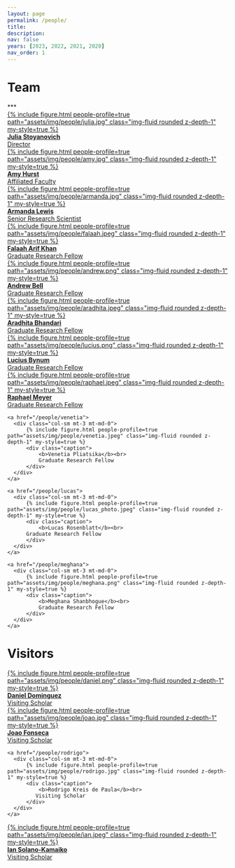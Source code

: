 ```yaml
---
layout: page
permalink: /people/
title:
description: 
nav: false
years: [2023, 2022, 2021, 2020]
nav_order: 1
---
```


<!-- Note about our lab culture, etc. -->

<h1 class="category" id="team">Team</h1> 
***

<div class="row mt-3">
    <a href="/people/julia">
      <div class="col-sm mt-3 mt-md-0">
          {% include figure.html people-profile=true path="assets/img/people/julia.jpg" class="img-fluid rounded z-depth-1" my-style=true %}
          <div class="caption">
              <b>Julia Stoyanovich</b><br>
              Director
          </div>
      </div>
   </a>
  <a href="https://amyhurst.com/">
     <div class="col-sm mt-3 mt-md-0">
     {% include figure.html people-profile=true path="assets/img/people/amy.jpg" class="img-fluid rounded z-depth-1" my-style=true %}
     <div class="caption">
              <b>Amy Hurst</b><br>
              Affiliated Faculty
          </div>
     </div>
  </a>
  <a href="/people/armanda">
    <div class="col-sm mt-3 mt-md-0">
          {% include figure.html people-profile=true path="assets/img/people/armanda.jpg" class="img-fluid rounded z-depth-1" my-style=true %}
          <div class="caption">
              <b>Armanda Lewis</b><br>
              Senior Research Scientist
          </div>
    </div>
  </a>
</div>
  
<div class="row mt-3">
    <a href="/people/falaah">
      <div class="col-sm mt-3 mt-md-0">
          {% include figure.html people-profile=true path="assets/img/people/falaah.jpeg" class="img-fluid rounded z-depth-1" my-style=true %}
          <div class="caption">
              <b>Falaah Arif Khan</b><br>
              Graduate Research Fellow
          </div>
      </div>
    </a>
   <a href="/people/andrew">
      <div class="col-sm mt-3 mt-md-0">
          {% include figure.html people-profile=true path="assets/img/people/andrew.png" class="img-fluid rounded z-depth-1" my-style=true %}
          <div class="caption">
              <b>Andrew Bell</b><br>
              Graduate Research Fellow 
          </div>
      </div>
    </a>
    <a href="/people/aradhita">
      <div class="col-sm mt-3 mt-md-0">
          {% include figure.html people-profile=true path="assets/img/people/aradhita.jpeg" class="img-fluid rounded z-depth-1" my-style=true %}
          <div class="caption">
              <b>Aradhita Bhandari</b><br>
              Graduate Research Fellow 
          </div>
      </div>
    </a>
</div>


<div class="row mt-3">
    <a href="/people/lucius">
      <div class="col-sm mt-3 mt-md-0">
          {% include figure.html people-profile=true path="assets/img/people/lucius.png" class="img-fluid rounded z-depth-1" my-style=true %}
          <div class="caption">
              <b>Lucius Bynum</b><br>
              Graduate Research Fellow
          </div>
      </div>
    </a>

 <a href="/people/raphael">
      <div class="col-sm mt-3 mt-md-0">
          {% include figure.html people-profile=true path="assets/img/people/raphael.jpeg" class="img-fluid rounded z-depth-1" my-style=true %}
          <div class="caption">
              <b>Raphael Meyer</b><br>
              Graduate Research Fellow
          </div>
      </div>
    </a>

    <a href="/people/venetia">
      <div class="col-sm mt-3 mt-md-0">
          {% include figure.html people-profile=true path="assets/img/people/venetia.jpeg" class="img-fluid rounded z-depth-1" my-style=true %}
          <div class="caption">
              <b>Venetia Pliatsika</b><br>
              Graduate Research	Fellow
          </div>
      </div>
    </a>
</div>

<div class="row mt-3">

    <a href="/people/lucas">
      <div class="col-sm mt-3 mt-md-0">
          {% include figure.html people-profile=true path="assets/img/people/lucas_photo.jpeg" class="img-fluid rounded z-depth-1" my-style=true %}
          <div class="caption">
              <b>Lucas Rosenblatt</b><br>
	      Graduate Research	Fellow
          </div>
      </div>
    </a>

    <a href="/people/meghana">
      <div class="col-sm mt-3 mt-md-0">
          {% include figure.html people-profile=true path="assets/img/people/meghana.png" class="img-fluid rounded z-depth-1" my-style=true %}
          <div class="caption">
              <b>Meghana Shanbhogue</b><br>
              Graduate Research Fellow
          </div>
      </div>
    </a>


</div>

<h1 class="category" id="visitors">Visitors</h1>

<div class="row mt-3">

<a href="/people/daniel">
      <div class="col-sm mt-3 mt-md-0">
          {% include figure.html people-profile=true path="assets/img/people/daniel.png" class="img-fluid rounded z-depth-1" my-style=true %}
          <div class="caption">
              <b>Daniel Dominguez</b><br>
              Visiting Scholar
          </div>
      </div>
    </a>

   <a href="https://novaresearch.unl.pt/en/persons/jo%C3%A3o-fonseca-2">
      <div class="col-sm mt-3 mt-md-0">
          {% include figure.html people-profile=true path="assets/img/people/joao.jpg" class="img-fluid rounded z-depth-1" my-style=true %}
          <div class="caption">
              <b>Joao Fonseca</b><br>
              Visiting Scholar
          </div>
      </div>
    </a>


    <a href="/people/rodrigo">
      <div class="col-sm mt-3 mt-md-0">
          {% include figure.html people-profile=true path="assets/img/people/rodrigo.jpg" class="img-fluid rounded z-depth-1" my-style=true %}
          <div class="caption">
              <b>Rodrigo Kreis de Paula</b><br>
             Visiting Scholar
          </div>
      </div>
    </a>
</div>

<div class="row mt-3">

   <a href="/people/ian">
      <div class="col-sm mt-3 mt-md-0">
          {% include figure.html people-profile=true path="assets/img/people/ian.jpeg" class="img-fluid rounded z-depth-1" my-style=true %}
          <div class="caption">
              <b>Ian Solano-Kamaiko</b><br>
             Visiting Scholar
          </div>
      </div>
    </a>

</div>

<!-- <h1 class="category" id="alumni">Alumni</h1> -->

<!-- plase add everyone under Alumni at https://airesponsibly.net/, plus Chloe Zheng, Mona Sloane, Joy Rankin, Janina Zakrezewski, Meghana Shanbhogue -->

